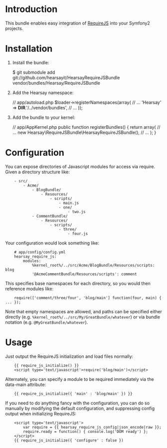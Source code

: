 Introduction
============

This bundle enables easy integration of [RequireJS](http://requirejs.org) into
your Symfony2 projects.

Installation
============

  1. Install the bundle:

        $ git submodule add git://github.com/hearsayit/HearsayRequireJSBundle vendor/bundles/Hearsay/RequireJSBundle

  2. Add the Hearsay namespace:

        // app/autoload.php
        $loader->registerNamespaces(array(
            // ...
            'Hearsay' => __DIR__.'/../vendor/bundles',
            // ...
        ));

  3. Add the bundle to your kernel:
        
        // app/AppKernel.php
        public function registerBundles()
        {
            return array(
                // ...
                new Hearsay\RequireJSBundle\HearsayRequireJSBundle(),
                // ...
            );
        }

Configuration
=============

You can expose directories of Javascript modules for access via require.  Given
a directory structure like:

        - src/
            - Acme/
                - BlogBundle/
                    - Resources/
                        - scripts/
                            - main.js
                            - one/
                                - two.js
                - CommentBundle/
                    - Resources/
                        - scripts/
                            - three/
                                - four.js

Your configuration would look something like:

        # app/config/config.yml
        hearsay_require_js:
            modules:
                %kernel_root%/../src/Acme/BlogBundle/Resources/scripts: blog
                '@AcmeCommentBundle/Resources/scripts': comment

This specifies base namespaces for each directory, so you would then reference
modules like:

        require(['comment/three/four', 'blog/main'] function(four, main) { ... });

Note that empty namespaces are allowed, and paths can be specified either
directly (e.g. `%kernel_root%/../src/My/GreatBundle/whatever`) or via bundle 
notation (e.g. `@MyGreatBundle/whatever`).

Usage
=====

Just output the RequireJS initialization and load files normally:

        {{ require_js_initialize() }}
        <script type='text/javascript'>require('blog/main')</script>

Alternately, you can specify a module to be required immediately via the
data-main attribute:

        {{ require_js_initialize({ 'main' : 'blog/main' }) }}

If you need to do anything fancy with the configuration, you can do so
manually by modifying the default configuration, and suppressing config output
when initializing RequireJS:

        <script type='text/javascript'>
            var require = {{ hearsay_require_js_config|json_encode|raw }};
            require.ready = function() { console.log('DOM ready') };
        </script>
        {{ require_js_initialize({ 'configure' : false })
